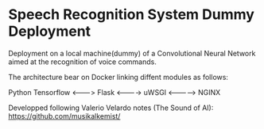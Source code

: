 # Speech Recognition System Dummy Deployment

Deployment on a local machine(dummy) of a Convolutional Neural Network aimed at the recognition of voice commands.

The architecture bear on Docker linking diffent modules as follows:

Python Tensorflow <---> Flask <----> uWSGI <-----> NGINX

Developped following Valerio Velardo notes (The Sound of AI): https://github.com/musikalkemist/
